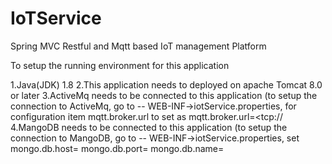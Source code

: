 # IoTService
Spring MVC Restful and Mqtt based IoT management Platform 

To setup the running environment for this application

1.Java(JDK)  1.8
2.This application needs to deployed on apache Tomcat 8.0 or later
3.ActiveMq needs to be connected to this application (to setup the connection to ActiveMq, go to -- WEB-INF->iotService.properties, for configuration item mqtt.broker.url to set as mqtt.broker.url=<tcp://<ip address of activeMq host and port>
4.MangoDB needs to be connected to this application (to setup the connection to MangoDB, go to -- WEB-INF->iotService.properties,
set mongo.db.host=<the ip address of host name of the host where the mongo db is deployed>
mongo.db.port=<the port of the target mongo db server>
mongo.db.name=<the target mongo db database schema name>


